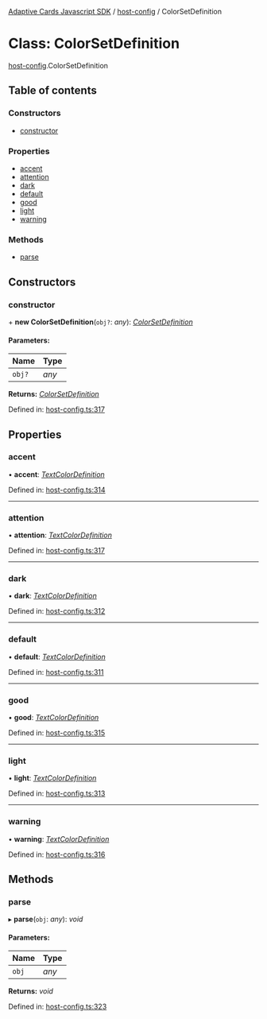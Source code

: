[Adaptive Cards Javascript SDK](../README.md) / [host-config](../modules/host_config.md) / ColorSetDefinition

# Class: ColorSetDefinition

[host-config](../modules/host_config.md).ColorSetDefinition

## Table of contents

### Constructors

- [constructor](host_config.colorsetdefinition.md#constructor)

### Properties

- [accent](host_config.colorsetdefinition.md#accent)
- [attention](host_config.colorsetdefinition.md#attention)
- [dark](host_config.colorsetdefinition.md#dark)
- [default](host_config.colorsetdefinition.md#default)
- [good](host_config.colorsetdefinition.md#good)
- [light](host_config.colorsetdefinition.md#light)
- [warning](host_config.colorsetdefinition.md#warning)

### Methods

- [parse](host_config.colorsetdefinition.md#parse)

## Constructors

### constructor

\+ **new ColorSetDefinition**(`obj?`: _any_): [_ColorSetDefinition_](host_config.colorsetdefinition.md)

#### Parameters:

| Name   | Type  |
| :----- | :---- |
| `obj?` | _any_ |

**Returns:** [_ColorSetDefinition_](host_config.colorsetdefinition.md)

Defined in: [host-config.ts:317](https://github.com/microsoft/AdaptiveCards/blob/0938a1f10/source/nodejs/adaptivecards/src/host-config.ts#L317)

## Properties

### accent

• **accent**: [_TextColorDefinition_](host_config.textcolordefinition.md)

Defined in: [host-config.ts:314](https://github.com/microsoft/AdaptiveCards/blob/0938a1f10/source/nodejs/adaptivecards/src/host-config.ts#L314)

---

### attention

• **attention**: [_TextColorDefinition_](host_config.textcolordefinition.md)

Defined in: [host-config.ts:317](https://github.com/microsoft/AdaptiveCards/blob/0938a1f10/source/nodejs/adaptivecards/src/host-config.ts#L317)

---

### dark

• **dark**: [_TextColorDefinition_](host_config.textcolordefinition.md)

Defined in: [host-config.ts:312](https://github.com/microsoft/AdaptiveCards/blob/0938a1f10/source/nodejs/adaptivecards/src/host-config.ts#L312)

---

### default

• **default**: [_TextColorDefinition_](host_config.textcolordefinition.md)

Defined in: [host-config.ts:311](https://github.com/microsoft/AdaptiveCards/blob/0938a1f10/source/nodejs/adaptivecards/src/host-config.ts#L311)

---

### good

• **good**: [_TextColorDefinition_](host_config.textcolordefinition.md)

Defined in: [host-config.ts:315](https://github.com/microsoft/AdaptiveCards/blob/0938a1f10/source/nodejs/adaptivecards/src/host-config.ts#L315)

---

### light

• **light**: [_TextColorDefinition_](host_config.textcolordefinition.md)

Defined in: [host-config.ts:313](https://github.com/microsoft/AdaptiveCards/blob/0938a1f10/source/nodejs/adaptivecards/src/host-config.ts#L313)

---

### warning

• **warning**: [_TextColorDefinition_](host_config.textcolordefinition.md)

Defined in: [host-config.ts:316](https://github.com/microsoft/AdaptiveCards/blob/0938a1f10/source/nodejs/adaptivecards/src/host-config.ts#L316)

## Methods

### parse

▸ **parse**(`obj`: _any_): _void_

#### Parameters:

| Name  | Type  |
| :---- | :---- |
| `obj` | _any_ |

**Returns:** _void_

Defined in: [host-config.ts:323](https://github.com/microsoft/AdaptiveCards/blob/0938a1f10/source/nodejs/adaptivecards/src/host-config.ts#L323)
